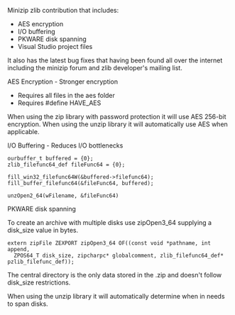 Minizip zlib contribution that includes:

- AES encryption
- I/O buffering
- PKWARE disk spanning
- Visual Studio project files

It also has the latest bug fixes that having been found all over the internet including the minizip forum and zlib developer's mailing list.

AES Encryption - Stronger encryption

+ Requires all files in the aes folder
+ Requires #define HAVE_AES

When using the zip library with password protection it will use AES 256-bit encryption. 
When using the unzip library it will automatically use AES when applicable. 

I/O Buffering - Reduces I/O bottlenecks

```
ourbuffer_t buffered = {0};
zlib_filefunc64_def fileFunc64 = {0};
    
fill_win32_filefunc64W(&buffered->filefunc64);
fill_buffer_filefunc64(&fileFunc64, buffered);
    
unzOpen2_64(wFilename, &fileFunc64)
```

PKWARE disk spanning

To create an archive with multiple disks use zipOpen3_64 supplying a disk_size value in bytes.

```
extern zipFile ZEXPORT zipOpen3_64 OF((const void *pathname, int append, 
  ZPOS64_T disk_size, zipcharpc* globalcomment, zlib_filefunc64_def* pzlib_filefunc_def));
```
The central directory is the only data stored in the .zip and doesn't follow disk_size restrictions.

When using the unzip library it will automatically determine when in needs to span disks.
